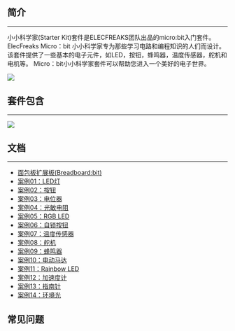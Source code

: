 ## 简介
---
小小科学家(Starter Kit)套件是ELECFREAKS团队出品的micro:bit入门套件。  
ElecFreaks Micro：bit 小小科学家专为那些学习电路和编程知识的人们而设计。 该套件提供了一些基本的电子元件，如LED，按钮，蜂鸣器，温度传感器，舵机和电机等。
Micro：bit小小科学家套件可以帮助您进入一个美好的电子世界。

![](https://i.imgur.com/XpixeEF.jpg)

## 套件包含
---
![](https://i.imgur.com/NJPB9qt.jpg)

## 文档
---
- [面包板扩展板(Breadboard:bit)](/Micro_bit_Breadboard_Adapter_CN/)
- [案例01：LED灯](/Micro_bit_Starter_Kit_Lesson_01_LED_CN/)
- [案例02：按钮](/Micro_bit_Starter_Kit_Lesson_02_Button_CN/)  
- [案例03：电位器](/Micro_bit_Starter_Kit_Lesson_03_Trimpot_CN/)  
- [案例04：光敏电阻](/Micro_bit_Starter_Kit_Lesson_04_Photocell_CN/) 
- [案例05：RGB LED](/Micro_bit_Starter_Kit_Lesson_05_RGB_LED_CN/) 
- [案例06：自锁按钮](/Micro_bit_Starter_Kit_Lesson_06_Self_lock_Switch_CN/) 
- [案例07：温度传感器](/Micro_bit_Starter_Kit_Lesson_07_Temperature_Sensor_CN/) 
- [案例08：舵机](/Micro_bit_Starter_Kit_Lesson_08_Servo_CN/) 
- [案例09：蜂鸣器](/Micro_bit_Starter_Kit_Lesson_09_Buzzer_CN/) 
- [案例10：电动马达](/Micro_bit_Starter_Kit_Lesson_10_Motor_CN/) 
- [案例11：Rainbow LED](/Micro_bit_Starter_Kit_Lesson_11_Rainbow_LED_CN/) 
- [案例12：加速度计](/Micro_bit_Starter_Kit_Lesson_12_Accelerometer_CN/) 
- [案例13：指南针](/Micro_bit_Starter_Kit_Lesson_13_Compass_CN/) 
- [案例14：环境光](/Micro_bit_Starter_Kit_Lesson_14_Ambient_Light_CN/) 
## 常见问题
